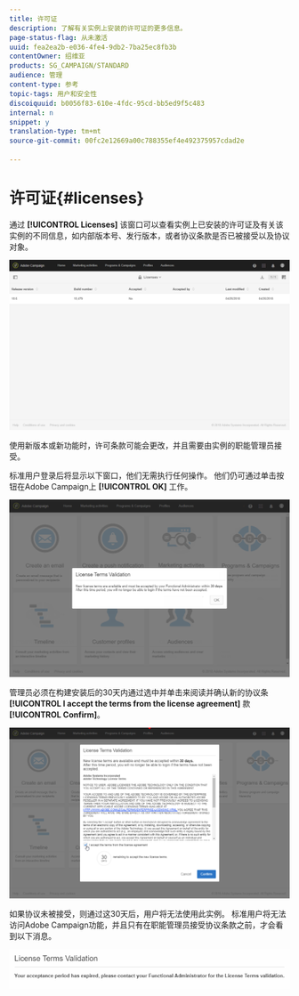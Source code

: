 ```yaml
---
title: 许可证
description: 了解有关实例上安装的许可证的更多信息。
page-status-flag: 从未激活
uuid: fea2ea2b-e036-4fe4-9db2-7ba25ec8fb3b
contentOwner: 绍维亚
products: SG_CAMPAIGN/STANDARD
audience: 管理
content-type: 参考
topic-tags: 用户和安全性
discoiquuid: b0056f83-610e-4fdc-95cd-bb5ed9f5c483
internal: n
snippet: y
translation-type: tm+mt
source-git-commit: 00fc2e12669a00c788355ef4e492375957cdad2e

---
```



# 许可证{#licenses}

通过 **[!UICONTROL Licenses]** 该窗口可以查看实例上已安装的许可证及有关该实例的不同信息，如内部版本号、发行版本，或者协议条款是否已被接受以及协议对象。

![](assets/license_1.png)

使用新版本或新功能时，许可条款可能会更改，并且需要由实例的职能管理员接受。

标准用户登录后将显示以下窗口，他们无需执行任何操作。 他们仍可通过单击按钮在Adobe Campaign上 **[!UICONTROL OK]** 工作。

![](assets/license_2.png)

管理员必须在构建安装后的30天内通过选中并单击来阅读并确认新的协议条 **[!UICONTROL I accept the terms from the license agreement]** 款 **[!UICONTROL Confirm]**。

![](assets/license_3.png)

如果协议未被接受，则通过这30天后，用户将无法使用此实例。 标准用户将无法访问Adobe Campaign功能，并且只有在职能管理员接受协议条款之前，才会看到以下消息。

![](assets/license_4.png)

